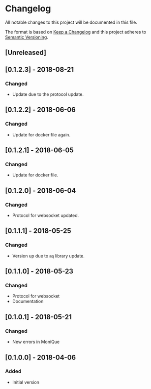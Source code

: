 # Changelog
All notable changes to this project will be documented in this file.

The format is based on [Keep a Changelog](http://keepachangelog.com/en/1.0.0/)
and this project adheres to [Semantic Versioning](http://semver.org/spec/v2.0.0.html).

## [Unreleased]

## [0.1.2.3] - 2018-08-21
### Changed
- Update due to the protocol update.

## [0.1.2.2] - 2018-06-06
### Changed
- Update for docker file again.

## [0.1.2.1] - 2018-06-05
### Changed
- Update for docker file.

## [0.1.2.0] - 2018-06-04
### Changed
- Protocol for websocket updated.

## [0.1.1.1] - 2018-05-25
### Changed
- Version up due to `mq` library update.

## [0.1.1.0] - 2018-05-23
### Changed
- Protocol for websocket
- Documentation

## [0.1.0.1] - 2018-05-21
### Changed
- New errors in MoniQue

## [0.1.0.0] - 2018-04-06
### Added
- Initial version
